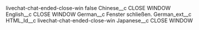 <?xml version="1.0" encoding="UTF-8"?>
<CustomMetadata xmlns="http://soap.sforce.com/2006/04/metadata" xmlns:xsi="http://www.w3.org/2001/XMLSchema-instance" xmlns:xsd="http://www.w3.org/2001/XMLSchema">
    <label>livechat-chat-ended-close-win</label>
    <protected>false</protected>
    <values>
        <field>Chinese__c</field>
        <value xsi:type="xsd:string">CLOSE WINDOW</value>
    </values>
    <values>
        <field>English__c</field>
        <value xsi:type="xsd:string">CLOSE WINDOW</value>
    </values>
    <values>
        <field>German__c</field>
        <value xsi:type="xsd:string">Fenster schließen.</value>
    </values>
    <values>
        <field>German_ext__c</field>
        <value xsi:nil="true"/>
    </values>
    <values>
        <field>HTML_Id__c</field>
        <value xsi:type="xsd:string">livechat-chat-ended-close-win</value>
    </values>
    <values>
        <field>Japanese__c</field>
        <value xsi:type="xsd:string">CLOSE WINDOW</value>
    </values>
</CustomMetadata>
